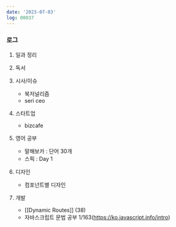 ```yaml
---
date: '2023-07-03'
log: 00037
---
```


### 로그

1. 일과 정리


2. 독서


3. 시사/이슈
	- 북저널리즘
	- seri ceo


4. 스타트업
	- bizcafe


5. 영어 공부
	- 말해보카 : 단어 30개
	- 스픽 : Day 1


6. 디자인
	- 컴포넌트별 디자인


7. 개발
	- [[Dynamic Routes]] (38)
	- 자바스크립트 문법 공부 1/163(https://ko.javascript.info/intro)